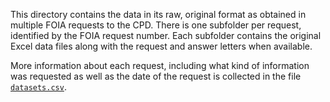 This directory contains the data in its raw, original format as obtained in
multiple FOIA requests to the CPD. There is one subfolder per request,
identified by the FOIA request number. Each subfolder contains the original
Excel data files along with the request and answer letters when available.

More information about each request, including what kind of information was
requested as well as the date of the request is collected in the file
[`datasets.csv`](datasets.csv).
